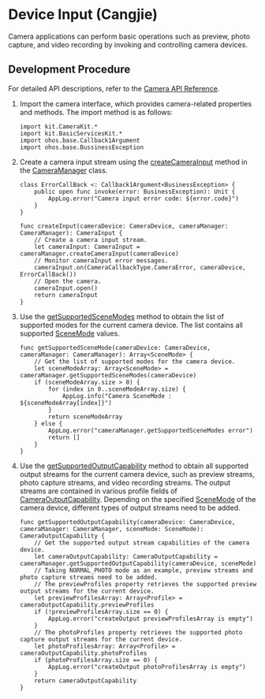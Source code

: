 # Device Input (Cangjie)

Camera applications can perform basic operations such as preview, photo capture, and video recording by invoking and controlling camera devices.

## Development Procedure

For detailed API descriptions, refer to the [Camera API Reference](../../../../API_Reference/source_en/apis/CameraKit/cj-apis-multimedia-camera.md).

1. Import the camera interface, which provides camera-related properties and methods. The import method is as follows:

    <!-- compile -->

    ```cangjie
    import kit.CameraKit.*
    import kit.BasicServicesKit.*
    import ohos.base.Callback1Argument
    import ohos.base.BussinessException
    ```

2. Create a camera input stream using the [createCameraInput](../../../../API_Reference/source_en/apis/CameraKit/cj-apis-multimedia-camera.md#func-createcamerainputcameradevice) method in the [CameraManager](../../../../API_Reference/source_en/apis/CameraKit/cj-apis-multimedia-camera.md#class-cameramanager) class.

    <!-- compile -->

    ```cangjie
    class ErrorCallBack <: Callback1Argument<BusinessException> {
        public open func invoke(error: BusinessException): Unit {
            AppLog.error("Camera input error code: ${error.code}")
        }
    }

    func createInput(cameraDevice: CameraDevice, cameraManager: CameraManager): CameraInput {
        // Create a camera input stream.
        let cameraInput: CameraInput = cameraManager.createCameraInput(cameraDevice)
        // Monitor cameraInput error messages.
        cameraInput.on(CameraCallbackType.CameraError, cameraDevice, ErrorCallBack())
        // Open the camera.
        cameraInput.open()
        return cameraInput
    }
    ```

3. Use the [getSupportedSceneModes](../../../../API_Reference/source_en/apis/CameraKit/cj-apis-multimedia-camera.md#func-getsupportedscenemodescameradevice) method to obtain the list of supported modes for the current camera device. The list contains all supported [SceneMode](../../../../API_Reference/source_en/apis/CameraKit/cj-apis-multimedia-camera.md#enum-scenemode) values.

    <!-- compile -->

    ```cangjie
    func getSupportedSceneMode(cameraDevice: CameraDevice, cameraManager: CameraManager): Array<SceneMode> {
        // Get the list of supported modes for the camera device.
        let sceneModeArray: Array<SceneMode> = cameraManager.getSupportedSceneModes(cameraDevice)
        if (sceneModeArray.size > 0) {
            for (index in 0..sceneModeArray.size) {
                AppLog.info("Camera SceneMode : ${sceneModeArray[index]}")
            }
            return sceneModeArray
        } else {
            AppLog.error("cameraManager.getSupportedSceneModes error")
            return []
        }
    }
    ```

4. Use the [getSupportedOutputCapability](../../../../API_Reference/source_en/apis/CameraKit/cj-apis-multimedia-camera.md#func-getsupportedoutputcapabilitycameradevice-scenemode) method to obtain all supported output streams for the current camera device, such as preview streams, photo capture streams, and video recording streams. The output streams are contained in various profile fields of [CameraOutputCapability](../../../../API_Reference/source_en/apis/CameraKit/cj-apis-multimedia-camera.md#struct-cameraoutputcapability). Depending on the specified [SceneMode](../../../../API_Reference/source_en/apis/CameraKit/cj-apis-multimedia-camera.md#enum-scenemode) of the camera device, different types of output streams need to be added.

    <!-- compile -->

    ```cangjie
    func getSupportedOutputCapability(cameraDevice: CameraDevice, cameraManager: CameraManager, sceneMode: SceneMode): CameraOutputCapability {
        // Get the supported output stream capabilities of the camera device.
        let cameraOutputCapability: CameraOutputCapability = cameraManager.getSupportedOutputCapability(cameraDevice, sceneMode)
        // Taking NORMAL_PHOTO mode as an example, preview streams and photo capture streams need to be added.
        // The previewProfiles property retrieves the supported preview output streams for the current device.
        let previewProfilesArray: Array<Profile> = cameraOutputCapability.previewProfiles
        if (!previewProfilesArray.size == 0) {
            AppLog.error("createOutput previewProfilesArray is empty")
        }
        // The photoProfiles property retrieves the supported photo capture output streams for the current device.
        let photoProfilesArray: Array<Profile> = cameraOutputCapability.photoProfiles
        if (photoProfilesArray.size == 0) {
            AppLog.error("createOutput photoProfilesArray is empty")
        }
        return cameraOutputCapability
    }
    ```
